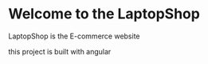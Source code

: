 # Welcome to the LaptopShop

LaptopShop is the E-commerce website


this project is built with angular
